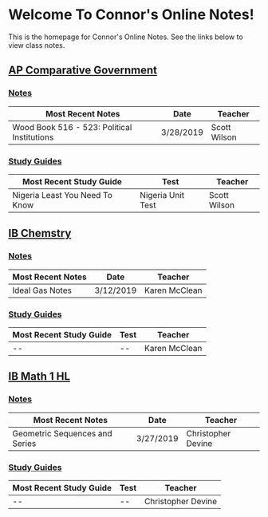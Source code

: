 # Welcome To Connor's Online Notes!
This is the homepage for  Connor's Online Notes. See the links below to view class notes.

## [AP Comparative Government](articles/ap-comp-gov/index.html)
### [Notes](articles/ap-comp-gov/index.html#notes)

| Most Recent Notes | Date | Teacher |
|--|--|--|
| Wood Book 516 - 523: Political Institutions | 3/28/2019 | Scott Wilson |

### [Study Guides](articles/ap-comp-gov/index.html#study-guides)
| Most Recent Study Guide | Test | Teacher |
|--|--|--|
| Nigeria Least You Need To Know | Nigeria Unit Test | Scott Wilson |

## [IB Chemstry](articles/ib-chemistry/index.html)
### [Notes](articles/ib-chemistry/index.html#notes)
| Most Recent Notes | Date | Teacher |
|--|--|--|
| Ideal Gas Notes | 3/12/2019 | Karen McClean |

### [Study Guides](articles/ib-chemistry/index.html#study-guides)
| Most Recent Study Guide | Test | Teacher |
|--|--|--|
| -- | -- | Karen McClean |

## [IB Math 1 HL](articles/ib-math-hl-1/index.html)
### [Notes](articles/ib-math-hl-1/index.html#notes)
| Most Recent Notes | Date | Teacher |
|--|--|--|
| Geometric Sequences and Series | 3/27/2019 | Christopher Devine |

### [Study Guides](articles/ib-math-hl-1/index.html#study-guides)
| Most Recent Study Guide | Test | Teacher |
|--|--|--|
| -- | -- | Christopher Devine |
<!--stackedit_data:
eyJoaXN0b3J5IjpbNjEzOTcwMTE1LDc0MjM1OTE2Niw4Nzc2OT
gzMzgsMTAyNzI3MzgyOSw3MjYzNTU2MDAsLTk3MjE4ODg0NSw2
NzU2Njk3MDUsLTUwOTM4OTcyNyw4MjI1MzYzODUsMjQ2NTY3OD
UxLDIwNTYwOTU3OTAsLTIwMDIyMzg2NDhdfQ==
-->
